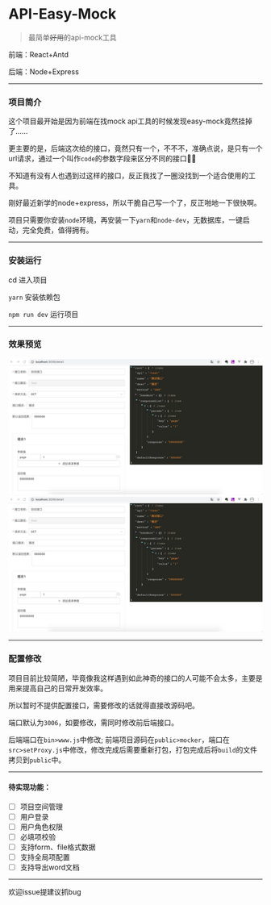 # API-Easy-Mock

> 最简单<s>好用</s>的api-mock工具


前端：React+Antd

后端：Node+Express

---
### 项目简介

这个项目最开始是因为前端在找mock api工具的时候发现easy-mock竟然挂掉了......

更主要的是，后端这次给的接口，竟然只有一个，不不不，准确点说，是只有一个url请求，通过一个叫作`code`的参数字段来区分不同的接口🤷‍♀️

不知道有没有人也遇到过这样的接口，反正我找了一圈没找到一个适合使用的工具。

刚好最近新学的node+express，所以干脆自己写一个了，反正啪地一下很快啊。

项目只需要你安装`node`环境，再安装一下`yarn`和`node-dev`，无数据库，一键启动，完全免费，值得拥有。

---

### 安装运行

cd 进入项目

`yarn` 安装依赖包

`npm run dev` 运行项目

---

### 效果预览
<img src="https://github.com/youzouzou/api-easy-mock/blob/main/home.jpg">
<img src="https://github.com/youzouzou/api-easy-mock/blob/main/detail.jpg">


---
### 配置修改

项目目前比较简陋，毕竟像我这样遇到如此神奇的接口的人可能不会太多，主要是用来提高自己的日常开发效率。

所以暂时不提供配置接口，需要修改的话就得直接改源码吧。

端口默认为`3006`，如要修改，需同时修改前后端接口。

后端端口在`bin>www.js`中修改;
前端项目源码在`public>mocker`，端口在`src>setProxy.js`中修改，修改完成后需要重新打包，打包完成后将`build`的文件拷贝到`public`中。

---
#### 待实现功能：

- [ ] 项目空间管理
- [ ] 用户登录
- [ ] 用户角色权限
- [ ] 必填项校验
- [ ] 支持form、file格式数据
- [ ] 支持全局项配置
- [ ] 支持导出word文档

---

欢迎issue提建议抓bug
